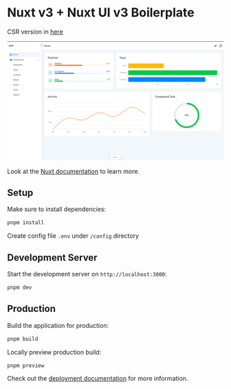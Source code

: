 # Nuxt v3 + Nuxt UI v3 Boilerplate

CSR version in [here](https://github.com/masyoudi/nuxt-ui-boilerplate/tree/master)

![Screenshot](https://github.com/masyoudi/nuxt-ui-boilerplate/blob/master/screenshot.png?raw=true)

Look at the [Nuxt documentation](https://nuxt.com/docs/getting-started/introduction) to learn more.

## Setup

Make sure to install dependencies:

```bash
pnpm install
```

Create config file `.env` under `/config` directory

## Development Server

Start the development server on `http://localhost:3000`:

```bash
pnpm dev
```

## Production

Build the application for production:

```bash
pnpm build

```

Locally preview production build:

```bash
pnpm preview
```

Check out the [deployment documentation](https://nuxt.com/docs/getting-started/deployment) for more information.
